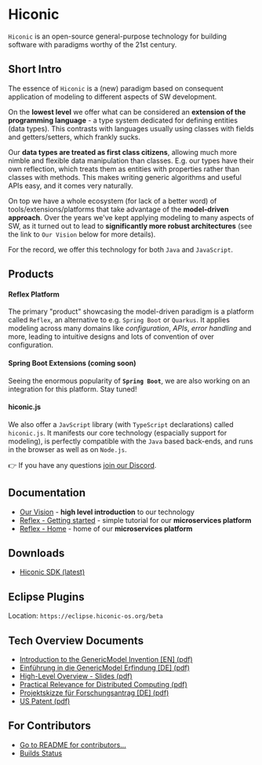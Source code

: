 # Hiconic

`Hiconic` is an open-source general-purpose technology for building software with paradigms worthy of the 21st century.

## Short Intro

The essence of `Hiconic` is a (new) paradigm based on consequent application of modeling to different aspects of SW development. 

On the **lowest level** we offer what can be considered an **extension of the programming language** - a type system dedicated for defining entities (data types). This contrasts with languages usually using classes with fields and getters/setters, which frankly sucks.

Our **data types are treated as first class citizens**, allowing much more nimble and flexible data manipulation than classes. E.g. our types have their own reflection, which treats them as entities with properties rather than classes with methods. This makes writing generic algorithms and useful APIs easy, and it comes very naturally.

On top we have a whole ecosystem (for lack of a better word) of tools/extensions/platforms that take advantage of the **model-driven approach**. Over the years we've kept applying modeling to many aspects of SW, as it turned out to lead to **significantly more robust architectures** (see the link to `Our Vision` below for more details).

For the record, we offer this technology for both `Java` and `JavaScript`.

## Products

#### Reflex Platform

The primary "product" showcasing the model-driven paradigm is a platform called `Reflex`, an alternative to e.g. `Spring Boot` or `Quarkus`. It applies modeling across many domains like _configuration_, _APIs_, _error handling_ and more, leading to intuitive designs and lots of convention of over configuration.

#### Spring Boot Extensions (coming soon)

Seeing the enormous popularity of **`Spring Boot`**, we are also working on an integration for this platform. Stay tuned!

#### hiconic.js

We also offer a `JavScript` library (with `TypeScript` declarations) called `hiconic.js`. It manifests our core technology (espacially support for modeling), is perfectly compatible with the `Java` based back-ends, and runs in the browser as well as on `Node.js`.

👉 If you have any questions [join our Discord](https://discord.gg/S4BVrpdAHz).


## Documentation
* [Our Vision](https://hiconic-os.github.io/hiconic.about/posts/vision.html) - **high level introduction** to our technology
* [Reflex - Getting started](https://hiconic-os.github.io/hiconic.platform.reflex/getting-started/getting-started.html) - simple tutorial for our **microservices platform**
* [Reflex - Home](https://hiconic-os.github.io/hiconic.platform.reflex/) - home of our **microservices platform**


## Downloads
* [Hiconic SDK (latest)](https://api.hiconic-os.org/dowload-latest-artifact-part.php?groupId=tribefire.extension.setup&artifactId=hiconic-sdk&type=zip)


## Eclipse Plugins
Location: `https://eclipse.hiconic-os.org/beta`


## Tech Overview Documents
* [Introduction to the GenericModel Invention [EN] (pdf)](https://hiconic-os.github.io/web-resources/technical-overview/gm-invention.en.pdf)
* [Einführung in die GenericModel Erfindung [DE] (pdf)](https://hiconic-os.github.io/web-resources/technical-overview/gm-invention.de.pdf)
* [High-Level Overview - Slides (pdf)](https://hiconic-os.github.io/web-resources/technical-overview/hiconic-highlevel-slides.pdf)
* [Practical Relevance for Distributed Computing (pdf)](https://hiconic-os.github.io/web-resources/technical-overview/relevance-for-distributed-computing.pdf)
* [Projektskizze für Forschungsantrag [DE] (pdf)](https://hiconic-os.github.io/web-resources/technical-overview/projektskizze.pdf)
* [US Patent (pdf)](https://patentimages.storage.googleapis.com/fb/43/c3/6a7041491ebdf8/US10095488.pdf)


## For Contributors

* [Go to README for contributors...](https://github.com/hiconic-os/.github/blob/main/profile/README-CONTRIBUTORS.md)
* [Builds Status](https://github.com/hiconic-os/.github/blob/main/profile/builds-status.md)
